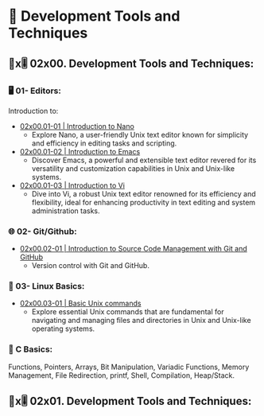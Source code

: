 # 📘 Development Tools and Techniques

## 📘x🎚 02x00. Development Tools and Techniques:

### 🖥️ 01- Editors:
Introduction to:
- [02x00.01-01 | Introduction to Nano](https://blog.alouatiq.com/2023/06/introduction-to-nano.html)
  - Explore Nano, a user-friendly Unix text editor known for simplicity and efficiency in editing tasks and scripting.
- [02x00.01-02 | Introduction to Emacs](https://blog.alouatiq.com/2024/05/introduction-to-emacs.html)
  - Discover Emacs, a powerful and extensible text editor revered for its versatility and customization capabilities in Unix and Unix-like systems.
- [02x00.01-03 | Introduction to Vi](https://blog.alouatiq.com/2024/05/introduction-to-vi.html)
  - Dive into Vi, a robust Unix text editor renowned for its efficiency and flexibility, ideal for enhancing productivity in text editing and system administration tasks.

### 🌐 02- Git/Github:
- [02x00.02-01 | Introduction to Source Code Management with Git and GitHub](https://blog.alouatiq.com/2024/05/introduction-to-vi.html)
  - Version control with Git and GitHub.

### 🐧 03- Linux Basics:
- [02x00.03-01 | Basic Unix commands](https://blog.alouatiq.com/2024/04/basic-unix-commands.html)
  - Explore essential Unix commands that are fundamental for navigating and managing files and directories in Unix and Unix-like operating systems.

### 🔧 C Basics:
Functions, Pointers, Arrays, Bit Manipulation, Variadic Functions, Memory Management, File Redirection, printf, Shell, Compilation, Heap/Stack.
 
## 📘x🎚 02x01. Development Tools and Techniques:

